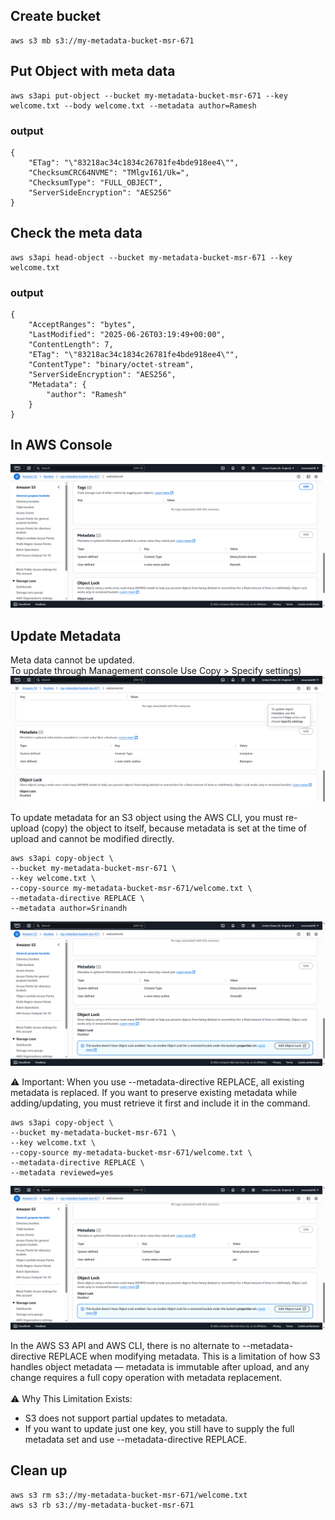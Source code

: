 ## Create bucket
```
aws s3 mb s3://my-metadata-bucket-msr-671
```

## Put Object with meta data
```
aws s3api put-object --bucket my-metadata-bucket-msr-671 --key welcome.txt --body welcome.txt --metadata author=Ramesh 
```
### output
```
{
    "ETag": "\"83218ac34c1834c26781fe4bde918ee4\"",
    "ChecksumCRC64NVME": "TMlgvI61/Uk=",
    "ChecksumType": "FULL_OBJECT",
    "ServerSideEncryption": "AES256"
}
```

## Check the meta data
```
aws s3api head-object --bucket my-metadata-bucket-msr-671 --key welcome.txt
```

### output
```
{
    "AcceptRanges": "bytes",
    "LastModified": "2025-06-26T03:19:49+00:00",
    "ContentLength": 7,
    "ETag": "\"83218ac34c1834c26781fe4bde918ee4\"",
    "ContentType": "binary/octet-stream",
    "ServerSideEncryption": "AES256",
    "Metadata": {
        "author": "Ramesh"
    }
}
```

## In AWS Console

![alt text](image.png)

## Update Metadata
Meta data cannot be updated. </br>
To update through Management console Use Copy > Specify settings)
![alt text](image-1.png)

To update metadata for an S3 object using the AWS CLI, you must re-upload (copy) the object to itself, because metadata is set at the time of upload and cannot be modified directly.

```
aws s3api copy-object \
--bucket my-metadata-bucket-msr-671 \
--key welcome.txt \
--copy-source my-metadata-bucket-msr-671/welcome.txt \
--metadata-directive REPLACE \
--metadata author=Srinandh
```
![alt text](image-2.png)

⚠️ Important: When you use --metadata-directive REPLACE, all existing metadata is replaced. If you want to preserve existing metadata while adding/updating, you must retrieve it first and include it in the command.

```
aws s3api copy-object \
--bucket my-metadata-bucket-msr-671 \
--key welcome.txt \
--copy-source my-metadata-bucket-msr-671/welcome.txt \
--metadata-directive REPLACE \
--metadata reviewed=yes
```
![alt text](image-3.png)

In the AWS S3 API and AWS CLI, there is no alternate to --metadata-directive REPLACE when modifying metadata. This is a limitation of how S3 handles object metadata — metadata is immutable after upload, and any change requires a full copy operation with metadata replacement. </br></br>
⚠️ Why This Limitation Exists: </br>
- S3 does not support partial updates to metadata.</br>
- If you want to update just one key, you still have to supply the full metadata set and use --metadata-directive REPLACE.

## Clean up
```
aws s3 rm s3://my-metadata-bucket-msr-671/welcome.txt
aws s3 rb s3://my-metadata-bucket-msr-671
```